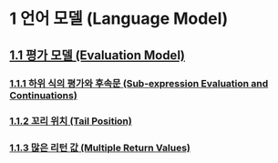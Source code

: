 # 1 언어 모델 (Language Model)

## [1.1 평가 모델 (Evaluation Model)](evaluation-model.md)

<h3><a href="evaluation-model.html#sub-expression">1.1.1 하위 식의 평가와 후속문 (Sub-expression Evaluation and Continuations)</a></h3>

<h3><a href="evaluation-model.html#tail-position">1.1.2 꼬리 위치 (Tail Position)</a></h3>

<h3><a href="evaluation-model.html#multiple-return">1.1.3 많은 리턴 값 (Multiple Return Values)</a></h3>
